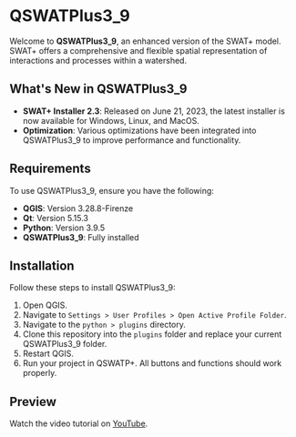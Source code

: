 # QSWATPlus3_9

Welcome to **QSWATPlus3_9**, an enhanced version of the SWAT+ model. SWAT+ offers a comprehensive and flexible spatial representation of interactions and processes within a watershed.

## What's New in QSWATPlus3_9

- **SWAT+ Installer 2.3**: Released on June 21, 2023, the latest installer is now available for Windows, Linux, and MacOS.
- **Optimization**: Various optimizations have been integrated into QSWATPlus3_9 to improve performance and functionality.

## Requirements

To use QSWATPlus3_9, ensure you have the following:

- **QGIS**: Version 3.28.8-Firenze
- **Qt**: Version 5.15.3
- **Python**: Version 3.9.5
- **QSWATPlus3_9**: Fully installed

## Installation

Follow these steps to install QSWATPlus3_9:

1. Open QGIS.
2. Navigate to `Settings > User Profiles > Open Active Profile Folder`.
3. Navigate to the `python > plugins` directory.
4. Clone this repository into the `plugins` folder and replace your current QSWATPlus3_9 folder.
5. Restart QGIS.
6. Run your project in QSWATP+. All buttons and functions should work properly.

## Preview

Watch the video tutorial on [YouTube](https://github.com/alihakimi68/QSWATPlus3_9/blob/70d488c9318b6995cb5027ad0db7a36e07d9515e/Preview.mp4).




